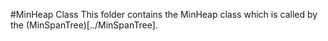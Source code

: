 #MinHeap Class
This folder contains the MinHeap class which is called by the (MinSpanTree)[../MinSpanTree].